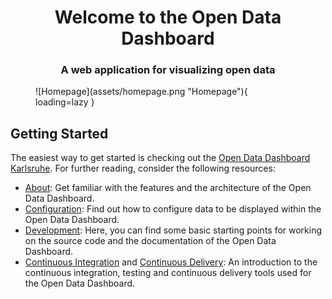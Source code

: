 <h1 align="center">Welcome to the Open Data Dashboard</h1>
<h3 align="center">A web application for visualizing open data</h3>

<figure markdown="span">
    ![Homepage](assets/homepage.png "Homepage"){ loading=lazy }
</figure>

## Getting Started

The easiest way to get started is checking out the [Open Data Dashboard Karlsruhe](https://open-data-dashboard.netlify.app/).
For further reading, consider the following resources:

* [About](about/index.md): Get familiar with the features and the architecture of the Open Data Dashboard.
* [Configuration](configuration/index.md): Find out how to configure data to be displayed within the Open Data Dashboard.
* [Development](development/index.md): Here, you can find some basic starting points for working on the source code
and the documentation of the Open Data Dashboard.
* [Continuous Integration](ci-cd/continuous-integration.md) and [Continuous Delivery](ci-cd/continuos-delivery.md):
An introduction to the continuous integration, testing and continuous delivery tools used for the Open Data Dashboard.

